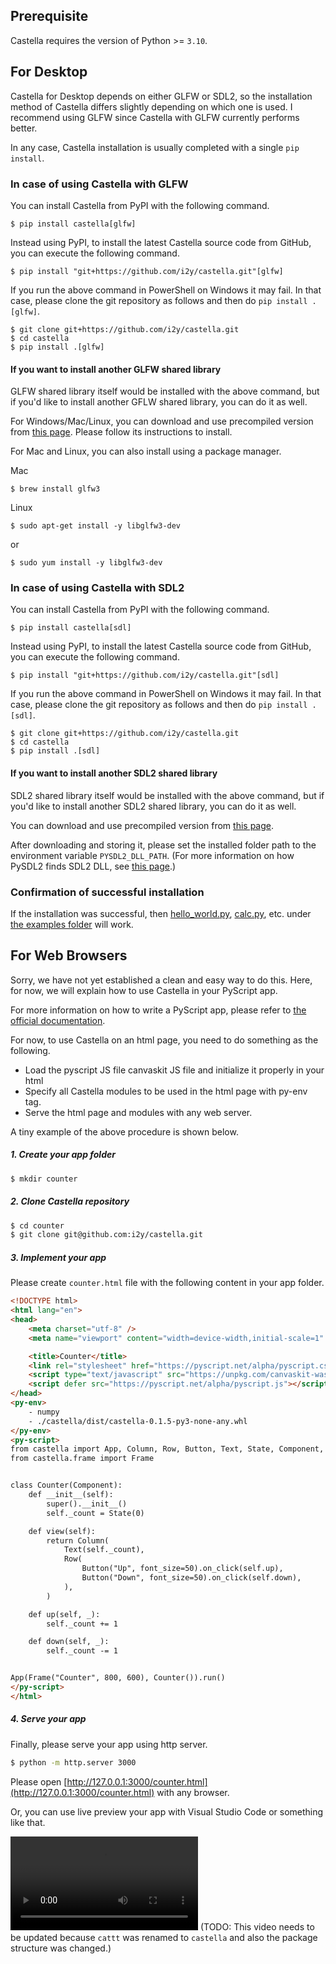 ## Prerequisite
Castella requires the version of Python >= `3.10`.

## For Desktop
Castella for Desktop depends on either GLFW or SDL2, so the installation method of Castella differs slightly depending on which one is used. I recommend using GLFW since Castella with GLFW currently performs better.

In any case, Castella installation is usually completed with a single `pip install`.

### In case of using Castella with GLFW

You can install Castella from PyPI with the following command.
```
$ pip install castella[glfw]
```

Instead using PyPI, to install the latest Castella source code from GitHub, you can execute the following command.
```
$ pip install "git+https://github.com/i2y/castella.git"[glfw]
```

If you run the above command in PowerShell on Windows it may fail. In that case, please clone the git repository as follows and then do `pip install .[glfw]`.
```
$ git clone git+https://github.com/i2y/castella.git
$ cd castella
$ pip install .[glfw]
```

#### If you want to install another GLFW shared library
GLFW shared library itself would be installed with the above command, but if you'd like to install another GFLW shared library, you can do it as well.

For Windows/Mac/Linux, you can download and use precompiled version from [this page](https://www.glfw.org/download.html). Please follow its instructions to install.

For Mac and Linux, you can also install using a package manager.

Mac

```
$ brew install glfw3
```

Linux

```
$ sudo apt-get install -y libglfw3-dev
```
or
```
$ sudo yum install -y libglfw3-dev
```


### In case of using Castella with SDL2
You can install Castella from PyPI with the following command.
```
$ pip install castella[sdl]
```

Instead using PyPI, to install the latest Castella source code from GitHub, you can execute the following command.
```
$ pip install "git+https://github.com/i2y/castella.git"[sdl]
```

If you run the above command in PowerShell on Windows it may fail. In that case, please clone the git repository as follows and then do `pip install .[sdl]`.
```
$ git clone git+https://github.com/i2y/castella.git
$ cd castella
$ pip install .[sdl]
```

#### If you want to install another SDL2 shared library
SDL2 shared library itself would be installed with the above command, but if you'd like to install another SDL2 shared library, you can do it as well.

You can download and use precompiled version from [this page](https://www.libsdl.org/download-2.0.php).

After downloading and storing it, please set the installed folder path to the environment variable `PYSDL2_DLL_PATH`.
(For more information on how PySDL2 finds SDL2 DLL, see [this page](https://pysdl2.readthedocs.io/en/rel_0_9_7/integration.html).)

### Confirmation of successful installation
If the installation was successful, then [hello_world.py](https://github.com/i2y/castella/blob/main/examples/hello_world.py), [calc.py](https://github.com/i2y/castella/blob/main/examples/calc.py), etc. under [the examples folder](https://github.com/i2y/castella/tree/main/examples) will work.


## For Web Browsers
Sorry, we have not yet established a clean and easy way to do this.
Here, for now, we will explain how to use Castella in your PyScript app.

For more information on how to write a PyScript app, please refer to [the official documentation](https://pyscript.net/).

For now, to use Castella on an html page, you need to do something as the following.

- Load the pyscript JS file canvaskit JS file and initialize it properly in your html
- Specify all Castella modules to be used in the html page with py-env tag.
- Serve the html page and modules with any web server.

A tiny example of the above procedure is shown below.

##### 1. Create your app folder

```sh
$ mkdir counter
```

##### 2. Clone Castella repository

```sh
$ cd counter
$ git clone git@github.com:i2y/castella.git
```

##### 3. Implement your app
Please create `counter.html` file with the following content in your app folder.
```html
<!DOCTYPE html>
<html lang="en">
<head>
    <meta charset="utf-8" />
    <meta name="viewport" content="width=device-width,initial-scale=1" />

    <title>Counter</title>
    <link rel="stylesheet" href="https://pyscript.net/alpha/pyscript.css" />
    <script type="text/javascript" src="https://unpkg.com/canvaskit-wasm@0.33.0/bin/canvaskit.js"></script>
    <script defer src="https://pyscript.net/alpha/pyscript.js"></script>
</head>
<py-env>
    - numpy
    - ./castella/dist/castella-0.1.5-py3-none-any.whl
</py-env>
<py-script>
from castella import App, Column, Row, Button, Text, State, Component, SizePolicy
from castella.frame import Frame


class Counter(Component):
    def __init__(self):
        super().__init__()
        self._count = State(0)

    def view(self):
        return Column(
            Text(self._count),
            Row(
                Button("Up", font_size=50).on_click(self.up),
                Button("Down", font_size=50).on_click(self.down),
            ),
        )

    def up(self, _):
        self._count += 1

    def down(self, _):
        self._count -= 1


App(Frame("Counter", 800, 600), Counter()).run()
</py-script>
</html>
```

##### 4. Serve your app
Finally, please serve your app using http server.
```sh
$ python -m http.server 3000
```
Please open [http://127.0.0.1:3000/counter.html](http://127.0.0.1:3000/counter.html) with any browser.

Or, you can use live preview your app with Visual Studio Code or something like that.

![type:video](./videos/counter.mp4)
(TODO: This video needs to be updated because `cattt` was renamed to `castella` and also the package structure was changed.)
